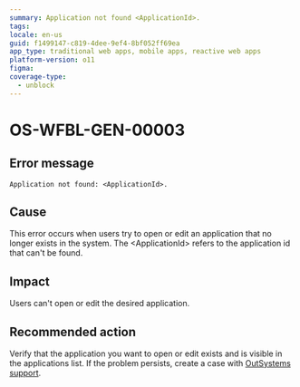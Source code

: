 ```yaml
---
summary: Application not found <ApplicationId>.
tags:
locale: en-us
guid: f1499147-c819-4dee-9ef4-8bf052ff69ea
app_type: traditional web apps, mobile apps, reactive web apps
platform-version: o11
figma:
coverage-type:
  - unblock
---
```


# OS-WFBL-GEN-00003

## Error message

`Application not found: <ApplicationId>.`

## Cause

This error occurs when users try to open or edit an application that no longer exists in the system.
The &lt;ApplicationId&gt; refers to the application id that can't be found.

## Impact

Users can't open or edit the desired application.

## Recommended action

Verify that the application you want to open or edit exists and is visible in the applications list. If the problem persists, create a case with [OutSystems support](https://success.outsystems.com/Support).
